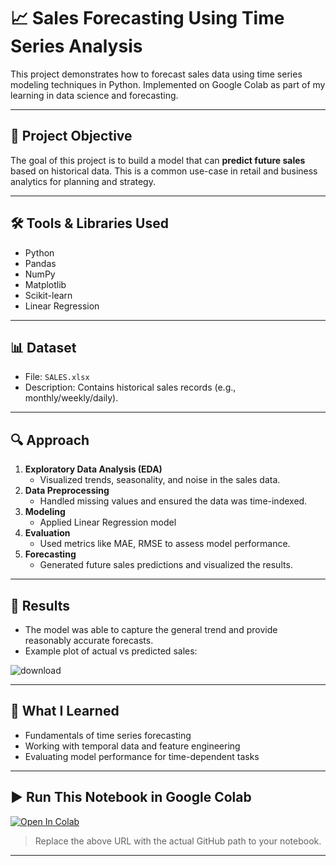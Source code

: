 # 📈 Sales Forecasting Using Time Series Analysis

This project demonstrates how to forecast sales data using time series modeling techniques in Python. Implemented on Google Colab as part of my learning in data science and forecasting.

---

## 🚀 Project Objective

The goal of this project is to build a model that can **predict future sales** based on historical data. This is a common use-case in retail and business analytics for planning and strategy.

---

## 🛠️ Tools & Libraries Used

- Python
- Pandas
- NumPy
- Matplotlib 
- Scikit-learn
- Linear Regression

---

## 📊 Dataset

- File: `SALES.xlsx`
- Description: Contains historical sales records (e.g., monthly/weekly/daily).
  
---

## 🔍 Approach

1. **Exploratory Data Analysis (EDA)**
   - Visualized trends, seasonality, and noise in the sales data.
2. **Data Preprocessing**
   - Handled missing values and ensured the data was time-indexed.
3. **Modeling**
   - Applied Linear Regression model 
4. **Evaluation**
   - Used metrics like MAE, RMSE to assess model performance.
5. **Forecasting**
   - Generated future sales predictions and visualized the results.

---

## 📌 Results

- The model was able to capture the general trend and provide reasonably accurate forecasts.
- Example plot of actual vs predicted sales:

![download](https://github.com/user-attachments/assets/41b3eab1-88a7-4241-a6df-b5cc73780043)

---

## 🧠 What I Learned

- Fundamentals of time series forecasting
- Working with temporal data and feature engineering
- Evaluating model performance for time-dependent tasks

---

## ▶️ Run This Notebook in Google Colab

[![Open In Colab](https://colab.research.google.com/assets/colab-badge.svg)](https://colab.research.google.com/github/your-username/your-repo/blob/main/sales_forecasting.ipynb)

> Replace the above URL with the actual GitHub path to your notebook.

---
